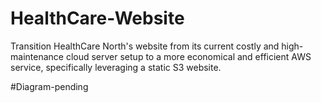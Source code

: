 # HealthCare-Website
Transition HealthCare North's website from its current costly and high-maintenance cloud server setup to a more economical and efficient AWS service, specifically leveraging a static S3 website.

#Diagram-pending
